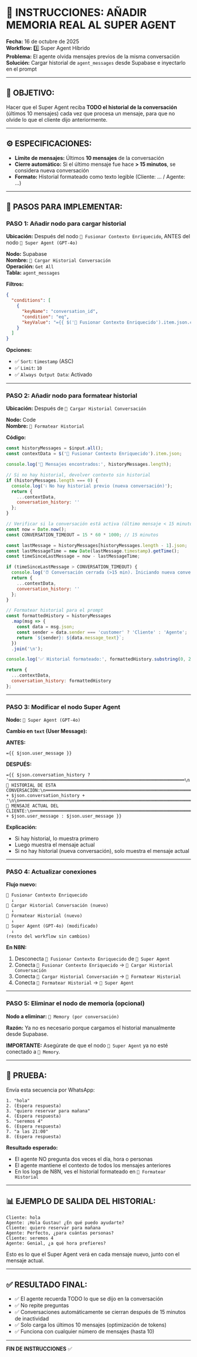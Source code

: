 # 🧠 INSTRUCCIONES: AÑADIR MEMORIA REAL AL SUPER AGENT

**Fecha:** 16 de octubre de 2025  
**Workflow:** 3️⃣ Super Agent Híbrido  
**Problema:** El agente olvida mensajes previos de la misma conversación  
**Solución:** Cargar historial de `agent_messages` desde Supabase e inyectarlo en el prompt

---

## 🎯 **OBJETIVO:**

Hacer que el Super Agent reciba **TODO el historial de la conversación** (últimos 10 mensajes) cada vez que procesa un mensaje, para que no olvide lo que el cliente dijo anteriormente.

---

## ⚙️ **ESPECIFICACIONES:**

- **Límite de mensajes:** Últimos **10 mensajes** de la conversación
- **Cierre automático:** Si el último mensaje fue hace **> 15 minutos**, se considera nueva conversación
- **Formato:** Historial formateado como texto legible (Cliente: ... / Agente: ...)

---

## 📝 **PASOS PARA IMPLEMENTAR:**

### **PASO 1: Añadir nodo para cargar historial**

**Ubicación:** Después del nodo `🔗 Fusionar Contexto Enriquecido`, ANTES del nodo `🤖 Super Agent (GPT-4o)`

**Nodo:** Supabase  
**Nombre:** `📜 Cargar Historial Conversación`  
**Operación:** `Get All`  
**Tabla:** `agent_messages`

**Filtros:**
```json
{
  "conditions": [
    {
      "keyName": "conversation_id",
      "condition": "eq",
      "keyValue": "={{ $('🔗 Fusionar Contexto Enriquecido').item.json.conversation_id }}"
    }
  ]
}
```

**Opciones:**
- ✅ `Sort`: `timestamp` (ASC)
- ✅ `Limit`: `10`
- ✅ `Always Output Data`: Activado

---

### **PASO 2: Añadir nodo para formatear historial**

**Ubicación:** Después de `📜 Cargar Historial Conversación`

**Nodo:** Code  
**Nombre:** `📝 Formatear Historial`

**Código:**
```javascript
const historyMessages = $input.all();
const contextData = $('🔗 Fusionar Contexto Enriquecido').item.json;

console.log('📜 Mensajes encontrados:', historyMessages.length);

// Si no hay historial, devolver contexto sin historial
if (historyMessages.length === 0) {
  console.log('ℹ️ No hay historial previo (nueva conversación)');
  return {
    ...contextData,
    conversation_history: ''
  };
}

// Verificar si la conversación está activa (último mensaje < 15 minutos)
const now = Date.now();
const CONVERSATION_TIMEOUT = 15 * 60 * 1000; // 15 minutos

const lastMessage = historyMessages[historyMessages.length - 1].json;
const lastMessageTime = new Date(lastMessage.timestamp).getTime();
const timeSinceLastMessage = now - lastMessageTime;

if (timeSinceLastMessage > CONVERSATION_TIMEOUT) {
  console.log('⏰ Conversación cerrada (>15 min). Iniciando nueva conversación.');
  return {
    ...contextData,
    conversation_history: ''
  };
}

// Formatear historial para el prompt
const formattedHistory = historyMessages
  .map(msg => {
    const data = msg.json;
    const sender = data.sender === 'customer' ? 'Cliente' : 'Agente';
    return `${sender}: ${data.message_text}`;
  })
  .join('\n');

console.log('✅ Historial formateado:', formattedHistory.substring(0, 200) + '...');

return {
  ...contextData,
  conversation_history: formattedHistory
};
```

---

### **PASO 3: Modificar el nodo Super Agent**

**Nodo:** `🤖 Super Agent (GPT-4o)`

**Cambio en `text` (User Message):**

**ANTES:**
```
={{ $json.user_message }}
```

**DESPUÉS:**
```
={{ $json.conversation_history ? '═══════════════════════════════════════════════════════════════════\n📜 HISTORIAL DE ESTA CONVERSACIÓN:\n═══════════════════════════════════════════════════════════════════\n\n' + $json.conversation_history + '\n\n═══════════════════════════════════════════════════════════════════\n💬 MENSAJE ACTUAL DEL CLIENTE:\n═══════════════════════════════════════════════════════════════════\n\n' + $json.user_message : $json.user_message }}
```

**Explicación:** 
- Si hay historial, lo muestra primero
- Luego muestra el mensaje actual
- Si no hay historial (nueva conversación), solo muestra el mensaje actual

---

### **PASO 4: Actualizar conexiones**

**Flujo nuevo:**

```
🔗 Fusionar Contexto Enriquecido
  ↓
📜 Cargar Historial Conversación (nuevo)
  ↓
📝 Formatear Historial (nuevo)
  ↓
🤖 Super Agent (GPT-4o) (modificado)
  ↓
(resto del workflow sin cambios)
```

**En N8N:**
1. Desconecta `🔗 Fusionar Contexto Enriquecido` de `🤖 Super Agent`
2. Conecta `🔗 Fusionar Contexto Enriquecido` → `📜 Cargar Historial Conversación`
3. Conecta `📜 Cargar Historial Conversación` → `📝 Formatear Historial`
4. Conecta `📝 Formatear Historial` → `🤖 Super Agent`

---

### **PASO 5: Eliminar el nodo de memoria (opcional)**

**Nodo a eliminar:** `💭 Memory (por conversación)`

**Razón:** Ya no es necesario porque cargamos el historial manualmente desde Supabase.

**IMPORTANTE:** Asegúrate de que el nodo `🤖 Super Agent` ya no esté conectado a `💭 Memory`.

---

## 🧪 **PRUEBA:**

Envía esta secuencia por WhatsApp:

```
1. "hola"
2. (Espera respuesta)
3. "quiero reservar para mañana"
4. (Espera respuesta)
5. "seremos 4"
6. (Espera respuesta)
7. "a las 21:00"
8. (Espera respuesta)
```

**Resultado esperado:**
- El agente NO pregunta dos veces el día, hora o personas
- El agente mantiene el contexto de todos los mensajes anteriores
- En los logs de N8N, ves el historial formateado en `📝 Formatear Historial`

---

## 📊 **EJEMPLO DE SALIDA DEL HISTORIAL:**

```
Cliente: hola
Agente: ¡Hola Gustau! ¿En qué puedo ayudarte?
Cliente: quiero reservar para mañana
Agente: Perfecto, ¿para cuántas personas?
Cliente: seremos 4
Agente: Genial, ¿a qué hora prefieres?
```

Esto es lo que el Super Agent verá en cada mensaje nuevo, junto con el mensaje actual.

---

## ✅ **RESULTADO FINAL:**

- ✅ El agente recuerda TODO lo que se dijo en la conversación
- ✅ No repite preguntas
- ✅ Conversaciones automáticamente se cierran después de 15 minutos de inactividad
- ✅ Solo carga los últimos 10 mensajes (optimización de tokens)
- ✅ Funciona con cualquier número de mensajes (hasta 10)

---

**FIN DE INSTRUCCIONES** ✅


